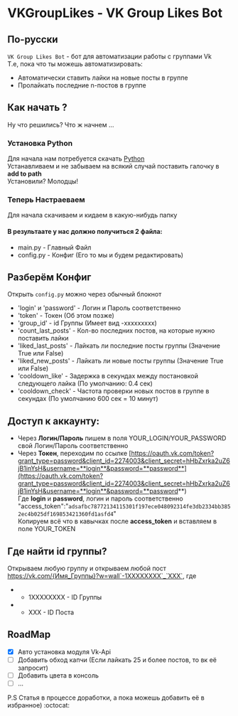 # VKGroupLikes - VK Group Likes Bot #
## По-русски
`VK Group Likes Bot` - бот для автоматизации работы с группами Vk<br/>
Т.е, пока что ты можешь автоматизировать:
  - Автоматически ставить лайки на новые посты в группе
  - Пролайкать последние n-постов в группе
## Как начать ?
Ну что решились? Что ж начнем ...
### Установка Python
Для начала нам потребуется скачать [Python](https://www.python.org/downloads/)  
Устанавливаем и не забываем на всякий случай поставить галочку в __add to path__  
Установили? Молодцы!
### Теперь Настраеваем
Для начала скачиваем и кидаем в какую-нибудь папку
#### В результаате у нас должно получиться 2 файла:  
  - main.py - Главный Файл
  - config.py - Конфиг (Его то мы и будем редактировать)  
## Разберём Конфиг
Открыть `config.py` можно через обычный блокнот
  - 'login' и 'password' - Логин и Пароль соответственно  
  - 'token' - Токен (Об этом позже)  
  - 'group_id' - id Группы (Имеет вид -xxxxxxxxx)  
  - 'count_last_posts' - Кол-во последних постов, на которые нужно поставить лайки  
  - 'liked_last_posts' - Лайкать ли последние посты группы (Значение True или False)
  - 'liked_new_posts' - Лайкать ли новые посты группы (Значение True или False)
  - 'cooldown_like' - Задержка в секундах между постановкой следующего лайка (По умолчанию: 0.4 сек)  
  - 'cooldown_check' - Частота проверки новых постов в группе в секундах (По умолчанию 600 сек = 10 минут)  
## Доступ к аккаунту:  
  * Через __Логин/Пароль__ пишем в поля YOUR_LOGIN/YOUR_PASSWORD cвой Логин/Пароль соответственно  
  * Через __Токен__, переходим по ссылке [https://oauth.vk.com/token?grant_type=password&client_id=2274003&client_secret=hHbZxrka2uZ6jB1inYsH&username=**login**&password=**password**](https://oauth.vk.com/token?grant_type=password&client_id=2274003&client_secret=hHbZxrka2uZ6jB1inYsH&username=**login**&password=**password**)  
Где **login** и **password**, логин и пароль соответственно
"access_token":"`adsafbc78772134115301f197ece048092314fe3db2334bb3852ec4b025df169853421360fd1asfd4`"  
Копируем всё что в кавычках после __access_token__ и вставляем в поле YOUR_TOKEN  
## Где найти id группы?
Открываем любую группу и открываем любой пост  
https://vk.com/{Имя_Группы}?w=wall`-1XXXXXXXX`_`XXX`, где
* - 1XXXXXXXX - ID Группы
* - XXX - ID Поста
## RoadMap
- [x] Авто установка модуля Vk-Api
- [ ] Добавить обход капчи (Если лайкать 25 и более постов, то вк её запросит)
- [ ] Добавить цвета в консоль
- [ ] ...

P.S Статья в процессе доработки, а пока можешь добавить её в избранное) :octocat:
